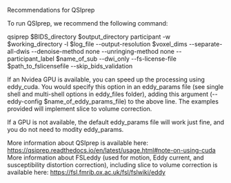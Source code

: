Recommendations for QSIprep

To run QSIprep, we recommend the following command:

qsiprep $BIDS_directory $output_directory participant -w $working_directory -l $log_file --output-resolution $voxel_dims --separate-all-dwis  --denoise-method none --unringing-method none --participant_label $name_of_sub --dwi_only --fs-license-file $path_to_fslicensefile --skip_bids_validation 

If an Nvidea GPU is available, you can speed up the processing using eddy_cuda. You would specify this option in an eddy_params file (see single shell and multi-shell options in eddy_files folder), adding this argument (--eddy-config $name_of_eddy_params_file) to the above line. The examples provided will implement slice to volume correction.

If a GPU is not available, the default eddy_params file will work just fine, and you do not need to modity eddy_params.

More information about QSIprep is available here: https://qsiprep.readthedocs.io/en/latest/usage.html#note-on-using-cuda
More information about FSLeddy (used for motion, Eddy current, and susceptibility distortion correction), including slice to volume correction is available here:
https://fsl.fmrib.ox.ac.uk/fsl/fslwiki/eddy
